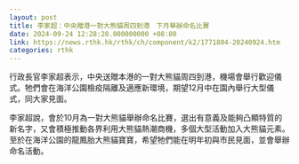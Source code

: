 ```yaml
---
layout: post
title: 李家超：中央贈港一對大熊貓周四到港　下月舉辦命名比賽
date: 2024-09-24 12:28:20.000000000 +08:00
link: https://news.rthk.hk/rthk/ch/component/k2/1771804-20240924.htm
categories: rthk
---
```


行政長官李家超表示，中央送贈本港的一對大熊貓周四到港，機場會舉行歡迎儀式。牠們會在海洋公園檢疫隔離及適應新環境，期望12月中在園內舉行大型儀式，同大家見面。

李家超說，會於10月為一對大熊貓舉辦命名比賽，選出有意義及能夠凸顯特質的新名字，又會積極推動各界利用大熊貓熱潮商機，多個大型活動加入大熊貓元素。至於在海洋公園的龍鳳胎大熊貓寶寶，希望牠們能在明年初與市民見面，並會舉辦命名活動。
